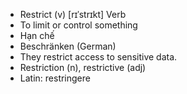 - Restrict (v)	[rɪˈstrɪkt]	Verb
- To limit or control something
- Hạn chế
- Beschränken (German)
- They restrict access to sensitive data.
- Restriction (n), restrictive (adj)
- Latin: restringere